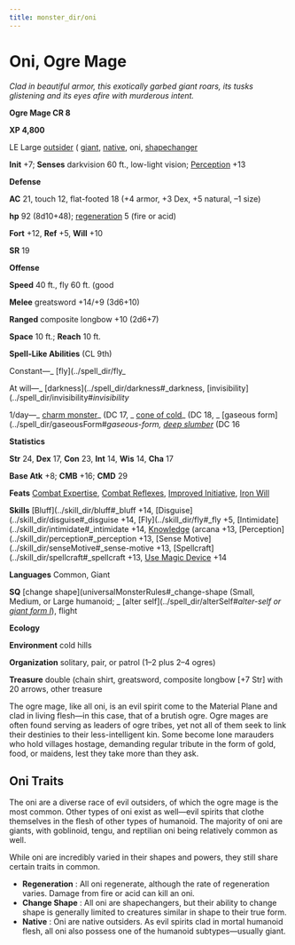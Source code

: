 ```yaml
---
title: monster_dir/oni
---
```

# Oni, Ogre Mage

_Clad in beautiful armor, this exotically garbed giant roars, its tusks glistening and its eyes afire with murderous intent._

**Ogre Mage CR 8**

**XP 4,800**

LE Large [outsider](creatureTypes#_outsider) ( [giant](creatureTypes#_giant-type), [native](creatureTypes#_native-subtype), oni, [shapechanger](creatureTypes#_shapechanger-subtype)

**Init** +7; **Senses** darkvision 60 ft., low-light vision; [Perception](../skill_dir/perception#_perception) +13

**Defense**

**AC** 21, touch 12, flat-footed 18 (+4 armor, +3 Dex, +5 natural, –1 size)

**hp** 92 (8d10+48); [regeneration](universalMonsterRules#_regeneration) 5 (fire or acid)

**Fort** +12, **Ref** +5, **Will** +10

**SR** 19

**Offense**

**Speed** 40 ft., fly 60 ft. (good

**Melee** greatsword +14/+9 (3d6+10)

**Ranged** composite longbow +10 (2d6+7)

**Space** 10 ft.; **Reach** 10 ft.

**Spell-Like Abilities** (CL 9th)

Constant—_ [fly](../spell_dir/fly_

At will—_ [darkness](../spell_dir/darkness#_darkness, [invisibility](../spell_dir/invisibility#_invisibility_

1/day—_ [charm monster](../spell_dir/charmMonster#_charm-monster)_ (DC 17, _ [cone of cold](../spell_dir/coneOfCold#_cone-of-cold)_ (DC 18, _ [gaseous form](../spell_dir/gaseousForm#_gaseous-form, [deep slumber](../spell_dir/deepSlumber#_deep-slumber)_ (DC 16

**Statistics**

**Str** 24, **Dex** 17, **Con** 23, **Int** 14, **Wis** 14, **Cha** 17

**Base Atk** +8; **CMB** +16; **CMD** 29

**Feats** [Combat Expertise](../feats#_combat-expertise), [Combat Reflexes](../feats#_combat-reflexes), [Improved Initiative](../feats#_improved-initiative), [Iron Will](../feats#_iron-will)

**Skills** [Bluff](../skill_dir/bluff#_bluff +14, [Disguise](../skill_dir/disguise#_disguise +14, [Fly](../skill_dir/fly#_fly +5, [Intimidate](../skill_dir/intimidate#_intimidate +14, [Knowledge](../skill_dir/knowledge#_knowledge) (arcana +13, [Perception](../skill_dir/perception#_perception +13, [Sense Motive](../skill_dir/senseMotive#_sense-motive +13, [Spellcraft](../skill_dir/spellcraft#_spellcraft +13, [Use Magic Device](../skill_dir/useMagicDevice#_use-magic-device) +14

**Languages** Common, Giant

**SQ** [change shape](universalMonsterRules#_change-shape (Small, Medium, or Large humanoid; _ [alter self](../spell_dir/alterSelf#_alter-self or [giant form I](../spell_dir/giantForm#_giant-form-i)_), flight

**Ecology**

**Environment** cold hills

**Organization** solitary, pair, or patrol (1–2 plus 2–4 ogres)

**Treasure** double (chain shirt, greatsword, composite longbow [+7 Str] with 20 arrows, other treasure

The ogre mage, like all oni, is an evil spirit come to the Material Plane and clad in living flesh—in this case, that of a brutish ogre. Ogre mages are often found serving as leaders of ogre tribes, yet not all of them seek to link their destinies to their less-intelligent kin. Some become lone marauders who hold villages hostage, demanding regular tribute in the form of gold, food, or maidens, lest they take more than they ask.

## Oni Traits

The oni are a diverse race of evil outsiders, of which the ogre mage is the most common. Other types of oni exist as well—evil spirits that clothe themselves in the flesh of other types of humanoid. The majority of oni are giants, with goblinoid, tengu, and reptilian oni being relatively common as well.

While oni are incredibly varied in their shapes and powers, they still share certain traits in common.

- **Regeneration** : All oni regenerate, although the rate of regeneration varies. Damage from fire or acid can kill an oni.
- **Change Shape** : All oni are shapechangers, but their ability to change shape is generally limited to creatures similar in shape to their true form.
- **Native** : Oni are native outsiders. As evil spirits clad in mortal humanoid flesh, all oni also possess one of the humanoid subtypes—usually giant.

